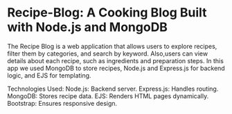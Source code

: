 # Recipe-Blog: A Cooking Blog Built with Node.js and MongoDB
The Recipe Blog is a web application that allows users to explore recipes, filter them by categories, and search by keyword.
Also,users can view details about each recipe, such as ingredients and preparation steps.
In this app we used MongoDB to store recipes, Node.js and Express.js for backend logic, and EJS for templating.

Technologies Used:
Node.js: Backend server.
Express.js: Handles routing.
MongoDB: Stores recipe data.
EJS: Renders HTML pages dynamically.
Bootstrap: Ensures responsive design.





